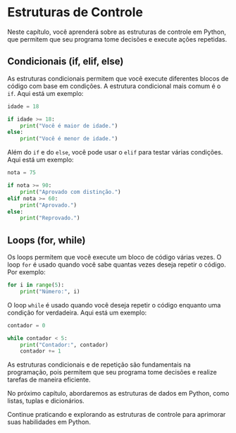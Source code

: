 # Estruturas de Controle

Neste capítulo, você aprenderá sobre as estruturas de controle em Python, que permitem que seu programa tome decisões e execute ações repetidas.

## Condicionais (if, elif, else)

As estruturas condicionais permitem que você execute diferentes blocos de código com base em condições. A estrutura condicional mais comum é o `if`. Aqui está um exemplo:

```python
idade = 18

if idade >= 18:
    print("Você é maior de idade.")
else:
    print("Você é menor de idade.")
```

Além do `if` e do `else`, você pode usar o `elif` para testar várias condições. Aqui está um exemplo:

```python
nota = 75

if nota >= 90:
    print("Aprovado com distinção.")
elif nota >= 60:
    print("Aprovado.")
else:
    print("Reprovado.")
```

## Loops (for, while)

Os loops permitem que você execute um bloco de código várias vezes. O loop `for` é usado quando você sabe quantas vezes deseja repetir o código. Por exemplo:

```python
for i in range(5):
    print("Número:", i)
```

O loop `while` é usado quando você deseja repetir o código enquanto uma condição for verdadeira. Aqui está um exemplo:

```python
contador = 0

while contador < 5:
    print("Contador:", contador)
    contador += 1
```

As estruturas condicionais e de repetição são fundamentais na programação, pois permitem que seu programa tome decisões e realize tarefas de maneira eficiente.

No próximo capítulo, abordaremos as estruturas de dados em Python, como listas, tuplas e dicionários.

Continue praticando e explorando as estruturas de controle para aprimorar suas habilidades em Python.
```
